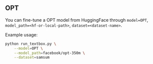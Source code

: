 ## OPT

You can fine-tune a OPT model from HuggingFace through ``model=OPT``, ``model_path=<hf-or-local-path>``, ``dataset=<dataset-name>``. 

Example usage:

```bash
python run_textbox.py \
    --model=OPT \
    --model_path=facebook/opt-350m \
    --dataset=samsum
```
